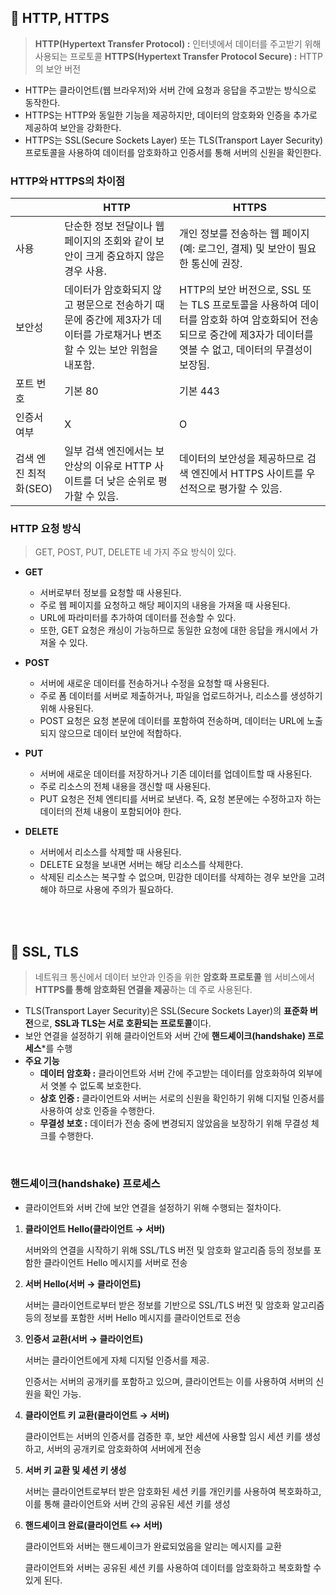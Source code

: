 ## 📌 HTTP, HTTPS

> **HTTP(Hypertext Transfer Protocol) :** 인터넷에서 데이터를 주고받기 위해 사용되는 프로토콜
> **HTTPS(Hypertext Transfer Protocol Secure) :** HTTP의 보안 버전

- HTTP는 클라이언트(웹 브라우저)와 서버 간에 요청과 응답을 주고받는 방식으로 동작한다.
- HTTPS는 HTTP와 동일한 기능을 제공하지만, 데이터의 암호화와 인증을 추가로 제공하여 보안을 강화한다.
- HTTPS는 SSL(Secure Sockets Layer) 또는 TLS(Transport Layer Security) 프로토콜을 사용하여 데이터를 암호화하고 인증서를 통해 서버의 신원을 확인한다.

### HTTP와 HTTPS의 차이점

|  | HTTP | HTTPS |
| --- | --- | --- |
| 사용 | 단순한 정보 전달이나 웹 페이지의 조회와 같이 보안이 크게 중요하지 않은 경우 사용. | 개인 정보를 전송하는 웹 페이지(예: 로그인, 결제) 및 보안이 필요한 통신에 권장. |
| 보안성 | 데이터가 암호화되지 않고 평문으로 전송하기 때문에 중간에 제3자가 데이터를 가로채거나 변조할 수 있는 보안 위험을 내포함. | HTTP의 보안 버전으로, SSL 또는 TLS 프로토콜을 사용하여 데이터를 암호화 하여 암호화되어 전송되므로 중간에 제3자가 데이터를 엿볼 수 없고, 데이터의 무결성이 보장됨. |
| 포트 번호 | 기본 80 | 기본 443 |
| 인증서 여부 | X | O |
| 검색 엔진 최적화(SEO) | 일부 검색 엔진에서는 보안상의 이유로 HTTP 사이트를 더 낮은 순위로 평가할 수 있음. | 데이터의 보안성을 제공하므로 검색 엔진에서 HTTPS 사이트를 우선적으로 평가할 수 있음. |

### HTTP 요청 방식

> GET, POST, PUT, DELETE 네 가지 주요 방식이 있다.

- **GET**

    - 서버로부터 정보를 요청할 때 사용된다.
    - 주로 웹 페이지를 요청하고 해당 페이지의 내용을 가져올 때 사용된다.
    - URL에 파라미터를 추가하여 데이터를 전송할 수 있다.
    - 또한, GET 요청은 캐싱이 가능하므로 동일한 요청에 대한 응답을 캐시에서 가져올 수 있다.

- **POST**
    
    - 서버에 새로운 데이터를 전송하거나 수정을 요청할 때 사용된다.
    - 주로 폼 데이터를 서버로 제출하거나, 파일을 업로드하거나, 리소스를 생성하기 위해 사용된다.
    - POST 요청은 요청 본문에 데이터를 포함하여 전송하며, 데이터는 URL에 노출되지 않으므로 데이터 보안에 적합하다.

- **PUT**

    - 서버에 새로운 데이터를 저장하거나 기존 데이터를 업데이트할 때 사용된다.
    - 주로 리소스의 전체 내용을 갱신할 때 사용된다.
    - PUT 요청은 전체 엔티티를 서버로 보낸다. 즉, 요청 본문에는 수정하고자 하는 데이터의 전체 내용이 포함되어야 한다.

- **DELETE**

    - 서버에서 리소스를 삭제할 때 사용된다.
    - DELETE 요청을 보내면 서버는 해당 리소스를 삭제한다.
    - 삭제된 리소스는 복구할 수 없으며, 민감한 데이터를 삭제하는 경우 보안을 고려해야 하므로 사용에 주의가 필요하다.

<br />
<br />

## 📌 SSL, TLS

> 네트워크 통신에서 데이터 보안과 인증을 위한 **암호화 프로토콜**
웹 서비스에서 **HTTPS를 통해 암호화된 연결을 제공**하는 데 주로 사용된다.

- TLS(Transport Layer Security)은 SSL(Secure Sockets Layer)의 **표준화 버전**으로, **SSL과 TLS는 서로 호환되는 프로토콜**이다.
- 보안 연결을 설정하기 위해 클라이언트와 서버 간에 **핸드셰이크(handshake) 프로세스***를 수행
- **주요 기능**
    - **데이터 암호화 :** 클라이언트와 서버 간에 주고받는 데이터를 암호화하여 외부에서 엿볼 수 없도록 보호한다.
    - **상호 인증 :** 클라이언트와 서버는 서로의 신원을 확인하기 위해 디지털 인증서를 사용하여 상호 인증을 수행한다.
    - **무결성 보호 :** 데이터가 전송 중에 변경되지 않았음을 보장하기 위해 무결성 체크를 수행한다.

<br />

### **핸드셰이크(handshake) 프로세스**

- 클라이언트와 서버 간에 보안 연결을 설정하기 위해 수행되는 절차이다.
1. **클라이언트 Hello(클라이언트 → 서버)**
    
    서버와의 연결을 시작하기 위해 SSL/TLS 버전 및 암호화 알고리즘 등의 정보를 포함한 클라이언트 Hello 메시지를 서버로 전송
    
2. **서버 Hello(서버 → 클라이언트)**
    
    서버는 클라이언트로부터 받은 정보를 기반으로 SSL/TLS 버전 및 암호화 알고리즘 등의 정보를 포함한 서버 Hello 메시지를 클라이언트로 전송
    
3. **인증서 교환(서버 → 클라이언트)**
    
    서버는 클라이언트에게 자체 디지털 인증서를 제공.
    
    인증서는 서버의 공개키를 포함하고 있으며, 클라이언트는 이를 사용하여 서버의 신원을 확인 가능.
    
4. **클라이언트 키 교환(클라이언트 → 서버)**
    
    클라이언트는 서버의 인증서를 검증한 후, 보안 세션에 사용할 임시 세션 키를 생성하고, 서버의 공개키로 암호화하여 서버에게 전송
    
5. **서버 키 교환 및 세션 키 생성**
    
    서버는 클라이언트로부터 받은 암호화된 세션 키를 개인키를 사용하여 복호화하고, 이를 통해 클라이언트와 서버 간의 공유된 세션 키를 생성
    
6. **핸드셰이크 완료(클라이언트 ↔ 서버)**
    
    클라이언트와 서버는 핸드셰이크가 완료되었음을 알리는 메시지를 교환
    
    클라이언트와 서버는 공유된 세션 키를 사용하여 데이터를 암호화하고 복호화할 수 있게 된다.